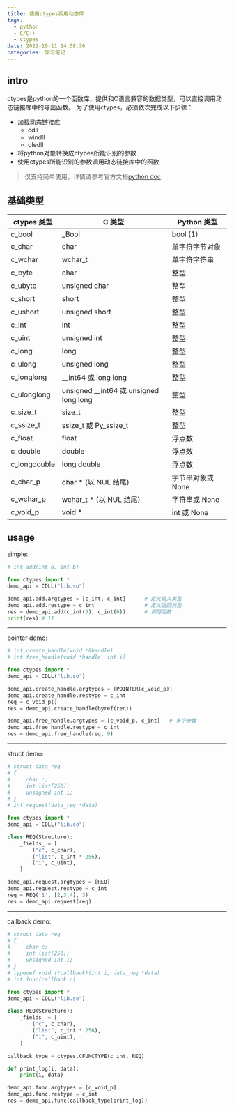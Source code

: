 ```yaml
---
title: 使用ctypes调用动态库
tags:
  - python
  - C/C++
  - ctypes
date: 2022-10-11 14:58:36
categories: 学习笔记
---
```


intro
---

ctypes是python的一个函数库，提供和C语言兼容的数据类型，可以直接调用动态链接库中的导出函数。
为了使用ctypes，必须依次完成以下步骤：

- 加载动态链接库
    - cdll
    - windll
    - oledll
- 将python对象转换成ctypes所能识别的参数
- 使用ctypes所能识别的参数调用动态链接库中的函数

> 仅支持简单使用，详情请参考官方文档[python doc](https://docs.python.org/zh-cn/3.7/library/ctypes.html)

基础类型
---

| ctypes 类型 | C 类型 | Python 类型 |
| --- | --- | --- |
| c_bool | _Bool |  bool (1) |
| c_char | char | 单字符字节对象 |
| c_wchar | wchar_t | 单字符字符串 |
| c_byte | char | 整型 |
| c_ubyte | unsigned char | 整型 |
| c_short | short | 整型 |
| c_ushort | unsigned short | 整型 |
| c_int | int | 整型 |
| c_uint | unsigned int | 整型 |
| c_long | long | 整型 |
| c_ulong | unsigned long | 整型 |
| c_longlong | __int64 或 long long | 整型 |
| c_ulonglong | unsigned __int64 或 unsigned long long | 整型 |
| c_size_t | size_t | 整型 |
| c_ssize_t | ssize_t 或 Py_ssize_t | 整型 |
| c_float | float | 浮点数 |
| c_double | double | 浮点数 |
| c_longdouble | long double | 浮点数 |
| c_char_p | char * (以 NUL 结尾) | 字节串对象或 None |
| c_wchar_p | wchar_t * (以 NUL 结尾) | 字符串或 None |
| c_void_p | void * | int 或 None |

usage
---

simple:

```python
# int add(int a, int b)

from ctypes import *
demo_api = CDLL("lib.so")

demo_api.add.argtypes = [c_int, c_int]      # 定义输入类型
demo_api.add.restype = c_int                # 定义返回类型
res = demo_api.add(c_int(5), c_int(6))      # 调用函数
print(res) # 11
```

---

pointer demo:

```python
# int create_handle(void *&handle)
# int free_handle(void *handle, int i)

from ctypes import *
demo_api = CDLL("lib.so")

demo_api.create_handle.argtypes = [POINTER(c_void_p)]
demo_api.create_handle.restype = c_int
req = c_void_p()
res = demo_api.create_handle(byref(req))

demo_api.free_handle.argtypes = [c_void_p, c_int]   # 多个参数
demo_api.free_handle.restype = c_int
res = demo_api.free_handle(req, 9)
```

---

struct demo:

```python
# struct data_req
# {
#     char c;
#     int list[256];
#     unsigned int i;
# }
# int request(data_req *data)

from ctypes import *
demo_api = CDLL("lib.so")

class REQ(Structure):
    _fields_ = [
        ("c", c_char),
        ("list", c_int * 256),
        ("i", c_uint),
    ]

demo_api.request.argtypes = [REQ]
demo_api.request.restype = c_int
req = REQ('1', [2,3,4], 3)
res = demo_api.request(req)
```

---

callback demo:

```python
# struct data_req
# {
#     char c;
#     int list[256];
#     unsigned int i;
# }
# typedef void (*callback)(int i, data_req *data)
# int func(callback c)

from ctypes import *
demo_api = CDLL("lib.so")

class REQ(Structure):
    _fields_ = [
        ("c", c_char),
        ("list", c_int * 256),
        ("i", c_uint),
    ]

callback_type = ctypes.CFUNCTYPE(c_int, REQ)

def print_log(i, data):
    print(i, data)

demo_api.func.argtypes = [c_void_p]
demo_api.func.restype = c_int
res = demo_api.func(callback_type(print_log))
```
